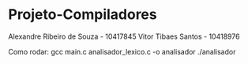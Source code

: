 # Projeto-Compiladores

Alexandre Ribeiro de Souza - 10417845
Vitor Tibaes Santos - 10418976

Como rodar:
gcc main.c analisador_lexico.c -o analisador
./analisador 
